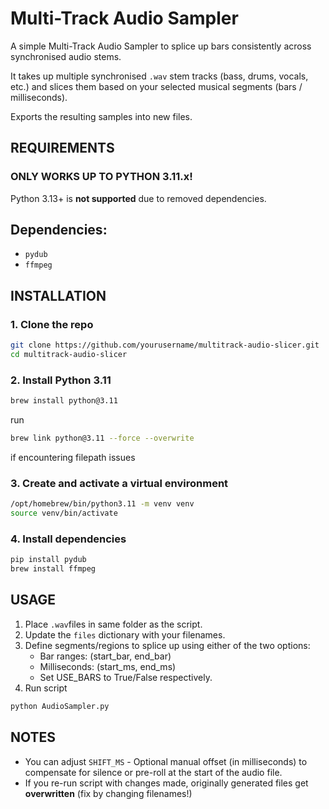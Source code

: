 # Multi-Track Audio Sampler

A simple Multi-Track Audio Sampler to splice up bars consistently across synchronised audio stems.

It takes up multiple synchronised `.wav` stem tracks (bass, drums, vocals, etc.) and slices them based on your selected musical segments (bars / milliseconds).

Exports the resulting samples into new files.

## REQUIREMENTS

### **ONLY WORKS UP TO PYTHON 3.11.x!**
Python 3.13+ is **not supported** due to removed dependencies.

## Dependencies:
- `pydub`
- `ffmpeg`

## INSTALLATION

### 1. Clone the repo

```bash
git clone https://github.com/yourusername/multitrack-audio-slicer.git
cd multitrack-audio-slicer
```

### 2. Install Python 3.11

```bash
brew install python@3.11
```

run
```bash
brew link python@3.11 --force --overwrite
```
if encountering filepath issues

### 3. Create and activate a virtual environment
```bash
/opt/homebrew/bin/python3.11 -m venv venv
source venv/bin/activate
```

### 4. Install dependencies
```bash
pip install pydub
brew install ffmpeg
```

## USAGE

1. Place `.wav`files in same folder as the script.
2. Update the `files` dictionary with your filenames.
3. Define segments/regions to splice up using either of the two options:
    - Bar ranges: (start_bar, end_bar)
    - Milliseconds: (start_ms, end_ms)
    - Set USE_BARS to True/False respectively.
4. Run script 
```bash 
python AudioSampler.py
```

## NOTES

- You can adjust `SHIFT_MS` - Optional manual offset (in milliseconds) to compensate for silence or pre-roll at the start of the audio file.
- If you re-run script with changes made, originally generated files get **overwritten** (fix by changing filenames!)
